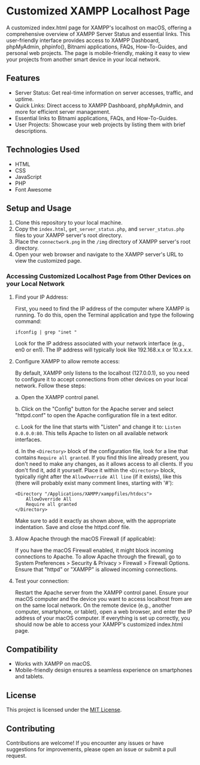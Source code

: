 # Customized XAMPP Localhost Page

A customized index.html page for XAMPP's localhost on macOS, offering a comprehensive overview of XAMPP Server Status and essential links. This user-friendly interface provides access to XAMPP Dashboard, phpMyAdmin, phpinfo(), Bitnami applications, FAQs, How-To-Guides, and personal web projects. The page is mobile-friendly, making it easy to view your projects from another smart device in your local network.

## Features

- Server Status: Get real-time information on server accesses, traffic, and uptime.
- Quick Links: Direct access to XAMPP Dashboard, phpMyAdmin, and more for efficient server management.
- Essential links to Bitnami applications, FAQs, and How-To-Guides.
- User Projects: Showcase your web projects by listing them with brief descriptions.

## Technologies Used

- HTML
- CSS
- JavaScript
- PHP
- Font Awesome

## Setup and Usage

1. Clone this repository to your local machine.
2. Copy the `index.html`, `get_server_status.php`, and `server_status.php` files to your XAMPP server's root directory.
3. Place the `connectwork.png` in the `/img` directory of XAMPP server's root directory.
4. Open your web browser and navigate to the XAMPP server's URL to view the customized page.

### Accessing Customized Localhost Page from Other Devices on your Local Network

1. Find your IP Address:

   First, you need to find the IP address of the computer where XAMPP is running. To do this, open the Terminal application and type the following command:
   
   ```
   ifconfig | grep "inet "
   ```
   
   Look for the IP address associated with your network interface (e.g., en0 or en1). The IP address will typically look like 192.168.x.x or 10.x.x.x.
   
2. Configure XAMPP to allow remote access:
    
   By default, XAMPP only listens to the localhost (127.0.0.1), so you need to configure it to accept connections from other devices on your local network. Follow these steps:
    
   a. Open the XAMPP control panel.
        
   b. Click on the "Config" button for the Apache server and select "httpd.conf" to open the Apache configuration file in a text editor.    
        
   c. Look for the line that starts with "Listen" and change it to: `Listen 0.0.0.0:80`. This tells Apache to listen on all available network interfaces.

   d. In the `<Directory>` block of the configuration file, look for a line that contains `Require all granted`. If you find this line already present, you don't need to make any changes, as it allows access to all clients. If you don't find it, add it yourself. Place it within the `<Directory>` block, typically right after the `AllowOverride All line` (if it exists), like this (there will probably exist many comment lines, starting with '#'):
   
   ```
   <Directory "/Applications/XAMPP/xamppfiles/htdocs">
       AllowOverride All
       Require all granted
   </Directory>
   ```
   
   Make sure to add it exactly as shown above, with the appropriate indentation. Save and close the httpd.conf file.
   
3. Allow Apache through the macOS Firewall (if applicable):

   If you have the macOS Firewall enabled, it might block incoming connections to Apache. To allow Apache through the firewall, go to System Preferences > Security & Privacy > Firewall > Firewall Options. Ensure that "httpd" or "XAMPP" is allowed incoming connections.

4. Test your connection:

   Restart the Apache server from the XAMPP control panel. Ensure your macOS computer and the device you want to access localhost from are on the same local network. On the remote device (e.g., another computer, smartphone, or tablet), open a web browser, and enter the IP address of your macOS computer. If everything is set up correctly, you should now be able to access your XAMPP's customized index.html page.

## Compatibility

- Works with XAMPP on macOS.
- Mobile-friendly design ensures a seamless experience on smartphones and tablets.

## License

This project is licensed under the [MIT License](LICENSE).

## Contributing

Contributions are welcome! If you encounter any issues or have suggestions for improvements, please open an issue or submit a pull request.
